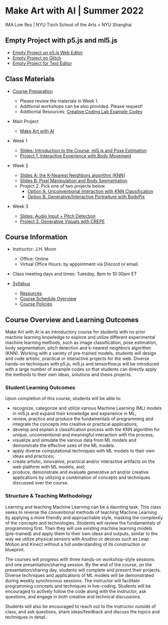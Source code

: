 # Make Art with AI | Summer 2022
IMA Low Res | NYU Tisch School of the Arts + NYU Shanghai

## Empty Project with p5.js and ml5.js
* [Empty Project on p5.js Web Editor](https://editor.p5js.org/MOQN/sketches/2RIVSxae0)
* [Empty Project on Glitch](https://glitch.com/edit/#!/empty-project-ml5)
* [Empty Project for Text Editor](https://www.dropbox.com/sh/axr5tfwqomjrxsi/AAAYo3AbYoEjpVbAGl-6pvAGa?dl=1)

## Class Materials
* [Course Preparation](https://docs.google.com/document/d/1OkArfwlWlIjAMlWhj6u7zHg19G9XxiaqrDXyquQl6XQ/edit#bookmark=id.6gser51buvmz)
  * Please review the materials in Week 1.
  * Addtional workshops can be also provided. Please request!
  * Addtiontal Resources: [Creative Coding Lab Example Codes](https://docs.google.com/document/d/1PICIpmILYHvxeiJo-TVgN31WCWqYmaL59qHihZ1ZM5A/edit?usp=sharing)

* Main Project
  * [Make Art with AI](https://docs.google.com/document/d/1wEHQckrIxtYHAeajhaSw7R-xvwDD1yiKfBmxzo8DmtA/edit?usp=sharing)

* Week 1
  * [Slides: Introduction to the Course, ml5.js and Pose Estimation](https://docs.google.com/presentation/d/1hExSFOSWi6ZiNTTa6shv1atxcUyxjZ3i8HASBGqGqks/edit?usp=sharing)
  * [Project 1. Interactive Experience with Body Movement](https://docs.google.com/document/d/1PQ4DxPPqXOn0XlG0NkESyouAs2oGpPp3FrQ7qoP1lcc/edit?usp=sharing)

* Week 2
  * [Slides A: the K-Nearest Neighbors algorithm (KNN)](https://docs.google.com/presentation/d/1tuk5j6BX_bzvvEWaPtBI5PR9V4TipnsUYzDHUn3tzrU/edit?usp=sharing)
  * [Slides B: Pixel Manipulation and Body Segmentation](https://docs.google.com/presentation/d/1JnE-jrZqVJ_jmeU9eEZkT3YEaWOKUKUM9ePMFleuF8g/edit?usp=sharing)
  * Project 2. Pick one of two projects below.
    * [Option A. Unconventional Interaction with KNN Classification](https://docs.google.com/document/d/1-KVWr_3XXTs4tJIEXamKWyGwqN5ZSZhCmNKBt7iaQCU/edit?usp=sharing)
    * [Option B. Generative/Interactive Portraiture with BodyPix](https://docs.google.com/document/d/1z60zJS4bpuFPnV2n3xMPMu4lNggbQbcIrOZcJJW7I7Y/edit?usp=sharing)

* Week 3
  * [Slides: Audio Input + Pitch Detection](https://docs.google.com/presentation/d/1RizR5VWvKvRpEMD45qQJYWkHNIGFKIdoEH0_WzzrziY/edit?usp=sharing)
  * [Project 3. Generative Visuals with CREPE](https://docs.google.com/document/d/1RQB4pn9253Fx6-t1FRSgm14QiqnTjPnzf_mstdnUxHA/edit?usp=sharing)

## Course Information
* Instructor: J.H. Moon
  * Office: Online
  * Virtual Office Hours: by appointment via Discord or email.

* Class meeting days and times: Tuesday, 8pm to 10:30pm ET

* [Syllabus](https://docs.google.com/document/d/1OkArfwlWlIjAMlWhj6u7zHg19G9XxiaqrDXyquQl6XQ/edit?usp=sharing)
  * [Resources](https://docs.google.com/document/d/1OkArfwlWlIjAMlWhj6u7zHg19G9XxiaqrDXyquQl6XQ/edit#bookmark=id.vv8cfz9wl2zr)
  * [Course Schedule Overview](https://docs.google.com/document/d/1OkArfwlWlIjAMlWhj6u7zHg19G9XxiaqrDXyquQl6XQ/edit#bookmark=id.fryx8j1d3h84)
  * [Course Policies](https://docs.google.com/document/d/1OkArfwlWlIjAMlWhj6u7zHg19G9XxiaqrDXyquQl6XQ/edit#bookmark=id.3oncvm2vtsnu)

## Course Overview and Learning Outcomes
Make Art with AI is an introductory course for students with no prior machine learning knowledge to explore and utilize different experimental machine learning methods, such as image classification, pose estimation, body segmentation, pitch detection and k-nearest neighbors algorithm (KNN). Working with a variety of pre-trained models, students will design and code artistic, practical or interactive projects for the web. Diverse hands-on techniques with p5.js, ml5.js and tensorflow.js will be introduced with a large number of example codes so that students can directly apply the methods to their own ideas, solutions and thesis projects.
 
### Student Learning Outcomes
Upon completion of this course, students will be able to:
* recognize, categorize and utilize various Machine Learning (ML) models in ml5.js and expand their knowledge and experience in ML;
* review, practice and produce the fundamentals of programming and integrate the concepts into creative or practical applications;
* develop and explain a classification process with the KNN algorithm for unique, unconventional and meaningful interaction with the process;
* visualize and simulate the various data from ML models and demonstrate the effective uses of the ML models.
* apply diverse computational techniques with ML models to their own ideas and practices;
* create artistic, innovative, practical and/or interactive artifacts on the web platform with ML models, and;
* produce, demonstrate and evaluate generative art and/or creative applications by utilizing a combination of concepts and techniques discussed over the course.


### Structure & Teaching Methodology
Learning and teaching Machine Learning can be a daunting task. This class seeks to reverse the conventional methods of teaching Machine Learning by applying a more friendly and approachable style, masking the complexity of the concepts and technologies. Students will review the fundamentals of programming first. Then they will use existing machine learning models (pre-trained) and apply them to their own ideas and outputs, similar to the way we utilize physical sensors with Arudino or devices such as Leap Motion and Kinect without a full understanding of its construction or blueprint.

The courses will progress with three hands-on workshop-style sessions and one presentation/sharing session. By the end of the course, on the presentation/sharing day, students will complete and present their projects. Diverse techniques and applications of ML models will be demonstrated during weekly synchronous sessions. The instructor will facilitate programming concepts and techniques in live-coding. Students will be encouraged to actively follow the code along with the instructor, ask questions, and engage in both creative and technical discussions.

Students will also be encouraged to reach out to the instructor outside of class, and ask questions, share ideas/feedback and discuss the topics and techniques in detail.
